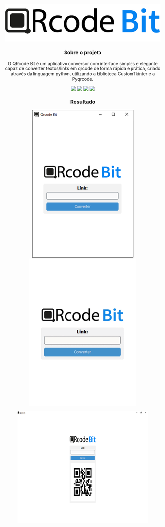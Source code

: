 <div align="center">
 <img src="resources/logo.png" type="image/png" alt="Interface do Qrcode Bit">

### Sobre o projeto
  O QRcode Bit é um aplicativo conversor com interface simples e elegante capaz de converter textos/links em qrcode de forma rápida e prática, criado através da linguagem python, utilizando a biblioteca CustomTkinter e a Pyqrcode.

 [![](https://img.shields.io/badge/Python-3776AB?style=for-the-badge&logo=python&logoColor=white)](https://www.python.org/)
 [![](https://img.shields.io/badge/Customtkinter-V.5.1.2-blue?style=for-the-badge&logo=python&logoColor=white)](https://github.com/TomSchimansky/CustomTkinter)
 [![](https://img.shields.io/badge/Pillow-V.10.0.1-blue?style=for-the-badge&logo=python&logoColor=white)](https://github.com/python-pillow/Pillow)
 [![](https://img.shields.io/badge/Pyqrcode-V.1.2.1-blue?style=for-the-badge&logo=python&logoColor=white)](https://github.com/mnooner256/pyqrcode)

### Resultado
<div>
 <img src="img/interface.png" type="image/png" alt="Interface do Qrcode Bit" height=479>
 <img src="img/Qrcode_Bit.gif" type="image/gif" alt="Qrcode_Bit gif" height=479><br>
</div>

<figure>
 <img src="img/interface_p2.png" type="image/png" alt="Interface do Qrcode Bit Maximizado" height=363><br>
</figure>
</div>
